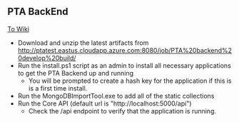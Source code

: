 PTA BackEnd 
---

[To Wiki](../../wikis)
* Download and unzip the latest artifacts from http://ptatest.eastus.cloudapp.azure.com:8080/job/PTA%20backend%20develop%20build/
* Run the install.ps1 script as an admin to install all necessary applications to get the PTA Backend up and running
  * You will be prompted to create a hash key for the application if this is is a first time install.
* Run the MongoDBImportTool.exe to add all of the static collections
* Run the Core API (default url is "http://localhost:5000/api")
  * Check the /api endpoint to verify that the application is running.
